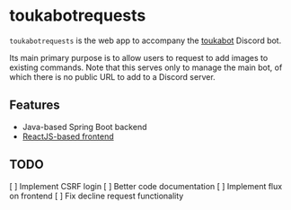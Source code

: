 # toukabotrequests

`toukabotrequests` is the web app to accompany the 
[toukabot](https://github.com/jbillote/toukabot) Discord bot.

Its main primary purpose is to allow users to request to add images to existing
commands. Note that this serves only to manage the main bot, of which there is
no public URL to add to a Discord server.

## Features
* Java-based Spring Boot backend
* [ReactJS-based frontend](https://github.com/jbillote/toukabotrequests-frontend)

## TODO
[ ] Implement CSRF login
[ ] Better code documentation
[ ] Implement flux on frontend
[ ] Fix decline request functionality